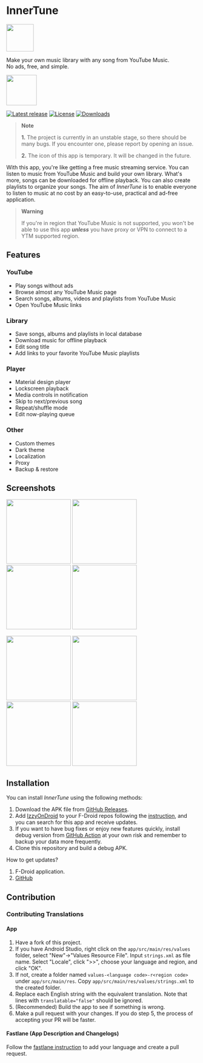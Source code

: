 # InnerTune

<img src="https://raw.githubusercontent.com/z-huang/music/dev/app/src/main/res/mipmap-xxxhdpi/ic_launcher_round.png" height="72">

Make your own music library with any song from YouTube Music.  
No ads, free, and simple.

[<img src="https://gitlab.com/IzzyOnDroid/repo/-/raw/master/assets/IzzyOnDroid.png" height="80">](https://apt.izzysoft.de/fdroid/index/apk/com.zionhuang.music)

[![Latest release](https://img.shields.io/github/v/release/z-huang/music?include_prereleases)](https://github.com/z-huang/music/releases)
[![License](https://img.shields.io/github/license/z-huang/music)](https://www.gnu.org/licenses/gpl-3.0)
[![Downloads](https://img.shields.io/github/downloads/z-huang/music/total)](https://github.com/z-huang/music/releases)

> **Note**
>
> **1.** The project is currently in an unstable stage, so there should be many bugs. If you encounter one, please report by opening an issue.
>
> **2.** The icon of this app is temporary. It will be changed in the future.

With this app, you're like getting a free music streaming service. You can listen to music from YouTube Music and build your own library. What's more, songs can be downloaded for offline playback. You can also create playlists to organize your songs. The aim of _InnerTune_ is to enable everyone to listen to music at no cost by an easy-to-use, practical and ad-free application.

> **Warning**
> 
>If you're in region that YouTube Music is not supported, you won't be able to use this app ***unless*** you have proxy or VPN to connect to a YTM supported region.

## Features

### YouTube

- Play songs without ads
- Browse almost any YouTube Music page
- Search songs, albums, videos and playlists from YouTube Music
- Open YouTube Music links

### Library

- Save songs, albums and playlists in local database
- Download music for offline playback
- Edit song title
- Add links to your favorite YouTube Music playlists

### Player

- Material design player
- Lockscreen playback
- Media controls in notification
- Skip to next/previous song
- Repeat/shuffle mode
- Edit now-playing queue

### Other

- Custom themes
- Dark theme
- Localization
- Proxy
- Backup & restore

## Screenshots

<p float="left">
  <img src="https://raw.githubusercontent.com/z-huang/music/dev/fastlane/metadata/android/en-US/images/phoneScreenshots/01.jpg" width="170" />
  <img src="https://raw.githubusercontent.com/z-huang/music/dev/fastlane/metadata/android/en-US/images/phoneScreenshots/02.jpg" width="170" />
  <img src="https://raw.githubusercontent.com/z-huang/music/dev/fastlane/metadata/android/en-US/images/phoneScreenshots/03.jpg" width="170" />
  <img src="https://raw.githubusercontent.com/z-huang/music/dev/fastlane/metadata/android/en-US/images/phoneScreenshots/04.jpg" width="170" />
</p>
<p float="left">
  <img src="https://raw.githubusercontent.com/z-huang/music/dev/fastlane/metadata/android/en-US/images/phoneScreenshots/05.jpg" width="170" />
  <img src="https://raw.githubusercontent.com/z-huang/music/dev/fastlane/metadata/android/en-US/images/phoneScreenshots/07.jpg" width="170" />
  <img src="https://raw.githubusercontent.com/z-huang/music/dev/fastlane/metadata/android/en-US/images/phoneScreenshots/08.jpg" width="170" />
  <img src="https://raw.githubusercontent.com/z-huang/music/dev/fastlane/metadata/android/en-US/images/phoneScreenshots/09.jpg" width="170" />
</p>

## Installation

You can install _InnerTune_ using the following methods:

1. Download the APK file from [GitHub Releases](https://github.com/z-huang/music/releases).
2. Add [IzzyOnDroid](https://apt.izzysoft.de/fdroid/index/apk/com.zionhuang.music) to your F-Droid repos following the [instruction](https://apt.izzysoft.de/fdroid/index/info), and you can search for this app and receive updates.
3. If you want to have bug fixes or enjoy new features quickly, install debug version from [GitHub Action](https://github.com/z-huang/music/actions) at your own risk and remember to backup your data more frequently.
4. Clone this repository and build a debug APK.

How to get updates?

1. F-Droid application.
2. [GitHub](https://github.com/z-huang/music)

## Contribution

### Contributing Translations

#### App

1. Have a fork of this project.
2. If you have Android Studio, right click on the `app/src/main/res/values` folder, select "New"->"Values Resource File". Input `strings.xml` as file name. Select "Locale", click ">>", choose your language and region, and click "OK".
3. If not, create a folder named `values-<language code>-r<region code>` under `app/src/main/res`. Copy `app/src/main/res/values/strings.xml` to the created folder.
4. Replace each English string with the equivalent translation. Note that lines with `translatable="false"` should be ignored.
5. (Recommended) Build the app to see if something is wrong.
6. Make a pull request with your changes. If you do step 5, the process of accepting your PR will be faster.

#### Fastlane (App Description and Changelogs)

Follow the [fastlane instruction](https://gitlab.com/-/snippets/1895688) to add your language and create a pull request.

